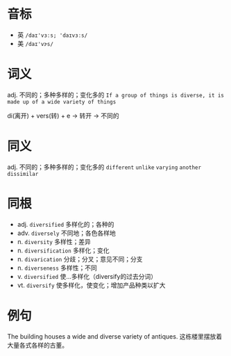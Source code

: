 # 音标

- 英 `/daɪ'vɜːs; 'daɪvɜːs/`
- 美 `/daɪ'vɝs/`

# 词义

adj. 不同的；多种多样的；变化多的
`If a group of things is diverse, it is made up of a wide variety of things`



di(离开) + vers(转) + e → 转开 → 不同的

# 同义

adj. 不同的；多种多样的；变化多的
`different` `unlike` `varying` `another` `dissimilar`

# 同根

- adj. `diversified` 多样化的；各种的
- adv. `diversely` 不同地；各色各样地
- n. `diversity` 多样性；差异
- n. `diversification` 多样化；变化
- n. `divarication` 分歧；分叉；意见不同；分支
- n. `diverseness` 多样性；不同
- v. `diversified` 使…多样化（diversify的过去分词）
- vt. `diversify` 使多样化，使变化；增加产品种类以扩大

# 例句

The building houses a wide and diverse variety of antiques.
这栋楼里摆放着大量各式各样的古董。


